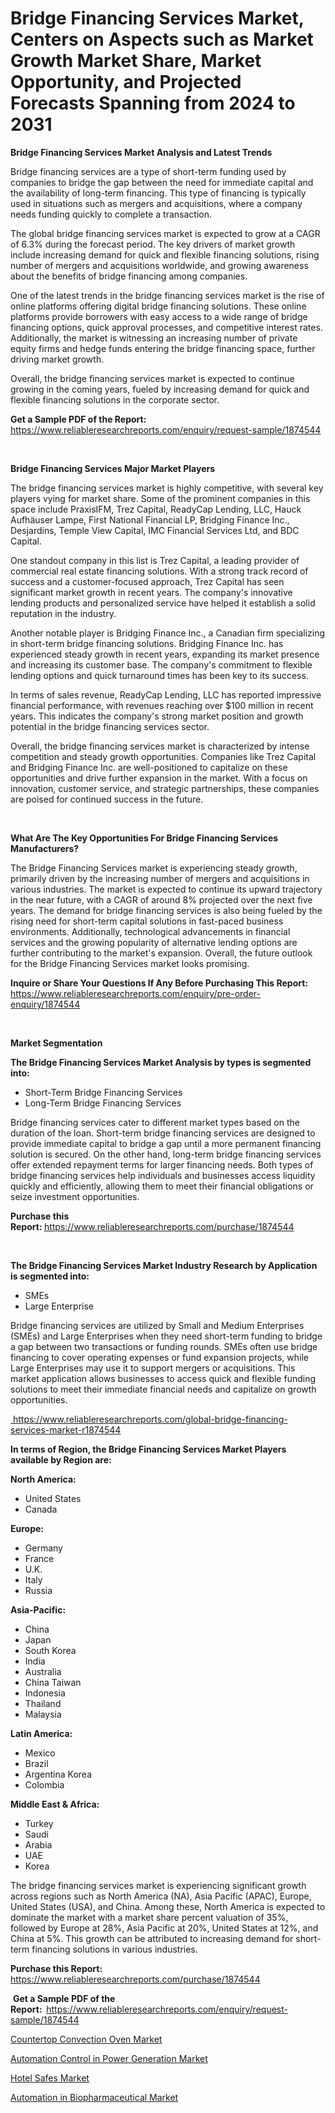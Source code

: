 <p><h1>Bridge Financing Services Market, Centers on Aspects such as Market Growth Market Share, Market Opportunity, and Projected Forecasts Spanning from 2024 to 2031</h1></p><p><strong>Bridge Financing Services Market Analysis and Latest Trends</strong></p>
<p><p>Bridge financing services are a type of short-term funding used by companies to bridge the gap between the need for immediate capital and the availability of long-term financing. This type of financing is typically used in situations such as mergers and acquisitions, where a company needs funding quickly to complete a transaction.</p><p>The global bridge financing services market is expected to grow at a CAGR of 6.3% during the forecast period. The key drivers of market growth include increasing demand for quick and flexible financing solutions, rising number of mergers and acquisitions worldwide, and growing awareness about the benefits of bridge financing among companies.</p><p>One of the latest trends in the bridge financing services market is the rise of online platforms offering digital bridge financing solutions. These online platforms provide borrowers with easy access to a wide range of bridge financing options, quick approval processes, and competitive interest rates. Additionally, the market is witnessing an increasing number of private equity firms and hedge funds entering the bridge financing space, further driving market growth.</p><p>Overall, the bridge financing services market is expected to continue growing in the coming years, fueled by increasing demand for quick and flexible financing solutions in the corporate sector.</p></p>
<p><strong>Get a Sample PDF of the Report:&nbsp;</strong> <a href="https://www.reliableresearchreports.com/enquiry/request-sample/1874544">https://www.reliableresearchreports.com/enquiry/request-sample/1874544</a></p>
<p>&nbsp;</p>
<p><strong>Bridge Financing Services Major Market Players</strong></p>
<p><p>The bridge financing services market is highly competitive, with several key players vying for market share. Some of the prominent companies in this space include PraxisIFM, Trez Capital, ReadyCap Lending, LLC, Hauck Aufhäuser Lampe, First National Financial LP, Bridging Finance Inc., Desjardins, Temple View Capital, IMC Financial Services Ltd, and BDC Capital.</p><p>One standout company in this list is Trez Capital, a leading provider of commercial real estate financing solutions. With a strong track record of success and a customer-focused approach, Trez Capital has seen significant market growth in recent years. The company's innovative lending products and personalized service have helped it establish a solid reputation in the industry.</p><p>Another notable player is Bridging Finance Inc., a Canadian firm specializing in short-term bridge financing solutions. Bridging Finance Inc. has experienced steady growth in recent years, expanding its market presence and increasing its customer base. The company's commitment to flexible lending options and quick turnaround times has been key to its success.</p><p>In terms of sales revenue, ReadyCap Lending, LLC has reported impressive financial performance, with revenues reaching over $100 million in recent years. This indicates the company's strong market position and growth potential in the bridge financing services sector.</p><p>Overall, the bridge financing services market is characterized by intense competition and steady growth opportunities. Companies like Trez Capital and Bridging Finance Inc. are well-positioned to capitalize on these opportunities and drive further expansion in the market. With a focus on innovation, customer service, and strategic partnerships, these companies are poised for continued success in the future.</p></p>
<p>&nbsp;</p>
<p><strong>What Are The Key Opportunities For Bridge Financing Services Manufacturers?</strong></p>
<p><p>The Bridge Financing Services market is experiencing steady growth, primarily driven by the increasing number of mergers and acquisitions in various industries. The market is expected to continue its upward trajectory in the near future, with a CAGR of around 8% projected over the next five years. The demand for bridge financing services is also being fueled by the rising need for short-term capital solutions in fast-paced business environments. Additionally, technological advancements in financial services and the growing popularity of alternative lending options are further contributing to the market's expansion. Overall, the future outlook for the Bridge Financing Services market looks promising.</p></p>
<p><strong>Inquire or Share Your Questions If Any Before Purchasing This Report:</strong> <a href="https://www.reliableresearchreports.com/enquiry/pre-order-enquiry/1874544">https://www.reliableresearchreports.com/enquiry/pre-order-enquiry/1874544</a></p>
<p>&nbsp;</p>
<p><strong>Market Segmentation</strong></p>
<p><strong>The Bridge Financing Services Market Analysis by types is segmented into:</strong></p>
<p><ul><li>Short-Term Bridge Financing Services</li><li>Long-Term Bridge Financing Services</li></ul></p>
<p><p>Bridge financing services cater to different market types based on the duration of the loan. Short-term bridge financing services are designed to provide immediate capital to bridge a gap until a more permanent financing solution is secured. On the other hand, long-term bridge financing services offer extended repayment terms for larger financing needs. Both types of bridge financing services help individuals and businesses access liquidity quickly and efficiently, allowing them to meet their financial obligations or seize investment opportunities.</p></p>
<p><strong>Purchase this Report:&nbsp;</strong><a href="https://www.reliableresearchreports.com/purchase/1874544">https://www.reliableresearchreports.com/purchase/1874544</a></p>
<p>&nbsp;</p>
<p><strong>The Bridge Financing Services Market Industry Research by Application is segmented into:</strong></p>
<p><ul><li>SMEs</li><li>Large Enterprise</li></ul></p>
<p><p>Bridge financing services are utilized by Small and Medium Enterprises (SMEs) and Large Enterprises when they need short-term funding to bridge a gap between two transactions or funding rounds. SMEs often use bridge financing to cover operating expenses or fund expansion projects, while Large Enterprises may use it to support mergers or acquisitions. This market application allows businesses to access quick and flexible funding solutions to meet their immediate financial needs and capitalize on growth opportunities.</p></p>
<p><a href="https://www.reliableresearchreports.com/global-bridge-financing-services-market-r1874544">&nbsp;https://www.reliableresearchreports.com/global-bridge-financing-services-market-r1874544</a></p>
<p><strong>In terms of Region, the Bridge Financing Services Market Players available by Region are:</strong></p>
<p>
    <p> <strong> North America: </strong>
        <ul>
            <li>United States</li>
            <li>Canada</li>
        </ul>
        </p> 
    <p> <strong> Europe: </strong>
        <ul>
            <li>Germany</li>
            <li>France</li>
            <li>U.K.</li>
            <li>Italy</li>
            <li>Russia</li>
        </ul>
        </p> 
    <p> <strong> Asia-Pacific: </strong>
        <ul>
            <li>China</li>
            <li>Japan</li>
            <li>South Korea</li>
            <li>India</li>
            <li>Australia</li>
            <li>China Taiwan</li>
            <li>Indonesia</li>
            <li>Thailand</li>
            <li>Malaysia</li>
        </ul>
        </p> 
    <p> <strong> Latin America: </strong>
        <ul>
            <li>Mexico</li>
            <li>Brazil</li>
            <li>Argentina Korea</li>
            <li>Colombia</li>
        </ul>
        </p> 
    <p> <strong> Middle East & Africa: </strong>
        <ul>
            <li>Turkey</li>
            <li>Saudi</li>
            <li>Arabia</li>
            <li>UAE</li>
            <li>Korea</li>
        </ul>
    </p>
    </p>
<p><p>The bridge financing services market is experiencing significant growth across regions such as North America (NA), Asia Pacific (APAC), Europe, United States (USA), and China. Among these, North America is expected to dominate the market with a market share percent valuation of 35%, followed by Europe at 28%, Asia Pacific at 20%, United States at 12%, and China at 5%. This growth can be attributed to increasing demand for short-term financing solutions in various industries.</p></p>
<p><strong>Purchase this Report: </strong><a href="https://www.reliableresearchreports.com/purchase/1874544">https://www.reliableresearchreports.com/purchase/1874544</a></p>
<p>&nbsp;<strong>Get a Sample PDF of the Report:&nbsp;&nbsp;</strong><a href="https://www.reliableresearchreports.com/enquiry/request-sample/1874544">https://www.reliableresearchreports.com/enquiry/request-sample/1874544</a></p>
<p><strong></strong></p>
<p><p><a href="https://medium.com/@chellamarie1961/countertop-convection-oven-market-size-growth-trends-statistics-forecasts-2024-2031-28b972923c71">Countertop Convection Oven Market</a></p><p><a href="https://github.com/julyju69/Market-Research-Report-List-4/blob/main/automation-control-in-power-generation-market.md">Automation Control in Power Generation Market</a></p><p><a href="https://medium.com/@emma.white454357/global-hotel-safes-market-size-share-analysis-by-product-type-by-application-by-region-d05b6a41e527">Hotel Safes Market</a></p><p><a href="https://github.com/nathandecarvalho/Market-Research-Report-List-4/blob/main/automation-in-biopharmaceutical-market.md">Automation in Biopharmaceutical Market</a></p></p>